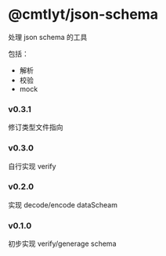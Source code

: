 # @cmtlyt/json-schema

处理 json schema 的工具

包括：

- 解析
- 校验
- mock

### v0.3.1

修订类型文件指向

### v0.3.0

自行实现 verify

### v0.2.0

实现 decode/encode dataScheam

### v0.1.0

初步实现 verify/generage schema
